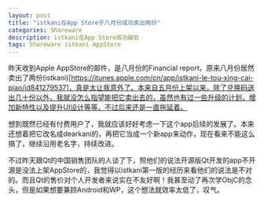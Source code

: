 ```yaml
---
layout: post
title: "istkani在App Store于八月份成功卖出两份"
categories: Shareware
description: istkani在App Store成功破处
tags: Shareware istkani AppStore
---
```

昨天收到Apple AppStore的邮件，是八月份的Financial report，原来八月份居然卖出了两份(istkani)[https://itunes.apple.com/cn/app/istkani-le-tou-xing-cai-piao/id841279537]，真是太让我意外了。本来自五月份上架以来，除了兑换码送出几十份以外，我就没怎么指望能把它卖出去的，虽然也有过一些升级的计划，增加新特性以及提升UI设计等等，不过后来还是一直拖延着。

想到既然已经有付费用户了，我就应该好好考虑一下这个app后续的发展了。本来还想着把它改名成dearkani的，再把它当成一个新app来动作，现在看来不能这么搞了，继续沿用老名字，持续改进。

不过昨天跟Qt的中国销售团队的人谈了下，照他们的说法开源版Qt开发的app不开源是没法上架AppStore的，我觉得以istkani第一版的经历来看他们的说法是不对的。而且Qt的售价对个人开发者来说实在不友好啊！我甚至动了再次学ObjC的念头，但是如果想要兼顾Android和WP，这个想法就效率太低了，叹气。
